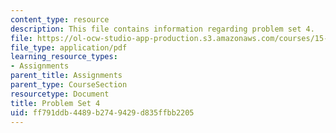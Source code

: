 ```yaml
---
content_type: resource
description: This file contains information regarding problem set 4.
file: https://ol-ocw-studio-app-production.s3.amazonaws.com/courses/15-053-optimization-methods-in-management-science-spring-2013/ff791ddb4489b2749429d835ffbb2205_MIT15_053S13_ps4.pdf
file_type: application/pdf
learning_resource_types:
- Assignments
parent_title: Assignments
parent_type: CourseSection
resourcetype: Document
title: Problem Set 4
uid: ff791ddb-4489-b274-9429-d835ffbb2205
---
```

